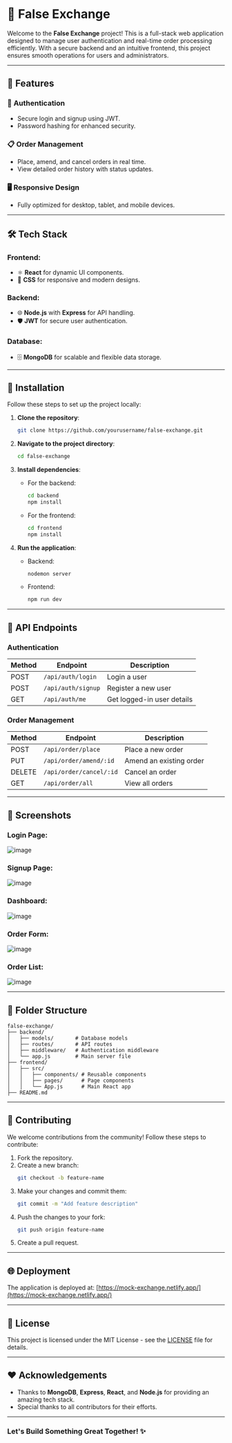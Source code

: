 # 🚀 **False Exchange**

Welcome to the **False Exchange** project! This is a full-stack web application designed to manage user authentication and real-time order processing efficiently. With a secure backend and an intuitive frontend, this project ensures smooth operations for users and administrators.

---

## 🌟 **Features**

### 🔑 **Authentication**
- Secure login and signup using JWT.
- Password hashing for enhanced security.

### 📋 **Order Management**
- Place, amend, and cancel orders in real time.
- View detailed order history with status updates.

### 🖥️ **Responsive Design**
- Fully optimized for desktop, tablet, and mobile devices.

---

## 🛠️ **Tech Stack**

### Frontend:
- ⚛️ **React** for dynamic UI components.
- 🎨 **CSS** for responsive and modern designs.

### Backend:
- 🌐 **Node.js** with **Express** for API handling.
- 🛡️ **JWT** for secure user authentication.

### Database:
- 🗄️ **MongoDB** for scalable and flexible data storage.

---

## 🚧 **Installation**

Follow these steps to set up the project locally:

1. **Clone the repository**:
   ```bash
   git clone https://github.com/yourusername/false-exchange.git
   ```

2. **Navigate to the project directory**:
   ```bash
   cd false-exchange
   ```

3. **Install dependencies**:
   - For the backend:
     ```bash
     cd backend
     npm install
     ```
   - For the frontend:
     ```bash
     cd frontend
     npm install
     ```

4. **Run the application**:
   - Backend:
     ```bash
     nodemon server
     ```
   - Frontend:
     ```bash
     npm run dev
     ```

---

## 🔧 **API Endpoints**

### **Authentication**

| Method | Endpoint       | Description                 |
|--------|----------------|-----------------------------|
| POST   | `/api/auth/login`  | Login a user              |
| POST   | `/api/auth/signup` | Register a new user       |
| GET    | `/api/auth/me`     | Get logged-in user details |

### **Order Management**

| Method | Endpoint            | Description            |
|--------|---------------------|------------------------|
| POST   | `/api/order/place`  | Place a new order      |
| PUT    | `/api/order/amend/:id` | Amend an existing order |
| DELETE | `/api/order/cancel/:id` | Cancel an order        |
| GET    | `/api/order/all`    | View all orders        |

---

## 📸 **Screenshots**

### Login Page:
![image](https://github.com/user-attachments/assets/88a32192-352c-4de5-a322-fd485774ad13)


### Signup Page:
![image](https://github.com/user-attachments/assets/fda1eee8-a381-4aa4-a053-08e9c47f6477)


### Dashboard:

![image](https://github.com/user-attachments/assets/12c66adc-96e7-4e55-a509-59615f503d3b)

### Order Form:
![image](https://github.com/user-attachments/assets/7d9f139d-14a1-4904-adaf-8ce803cfa905)


### Order List:
![image](https://github.com/user-attachments/assets/f10008b0-6814-4365-94b5-307851977067)


---

## 🧩 **Folder Structure**

```
false-exchange/
├── backend/
│   ├── models/       # Database models
│   ├── routes/       # API routes
│   ├── middleware/   # Authentication middleware
│   └── app.js        # Main server file
├── frontend/
│   ├── src/
│   │   ├── components/ # Reusable components
│   │   ├── pages/      # Page components
│   │   └── App.js      # Main React app
├── README.md
```

---

## 🤝 **Contributing**

We welcome contributions from the community! Follow these steps to contribute:

1. Fork the repository.
2. Create a new branch:
   ```bash
   git checkout -b feature-name
   ```
3. Make your changes and commit them:
   ```bash
   git commit -m "Add feature description"
   ```
4. Push the changes to your fork:
   ```bash
   git push origin feature-name
   ```
5. Create a pull request.

---

## 🌐 **Deployment**

The application is deployed at:
[https://mock-exchange.netlify.app/](https://mock-exchange.netlify.app/)

---

## 📄 **License**

This project is licensed under the MIT License - see the [LICENSE](LICENSE) file for details.

---

## ❤️ **Acknowledgements**

- Thanks to **MongoDB**, **Express**, **React**, and **Node.js** for providing an amazing tech stack.
- Special thanks to all contributors for their efforts.

---

### **Let's Build Something Great Together!** ✨

